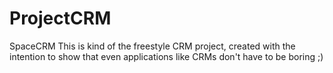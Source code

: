 # ProjectCRM
SpaceCRM
This is kind of the freestyle CRM project, created with the intention to show that even applications like CRMs don't have to be boring ;)

